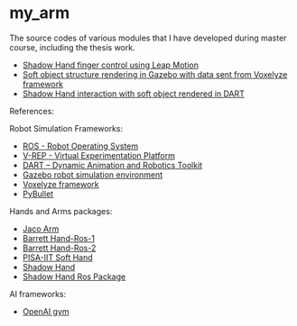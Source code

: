 # my_arm
The source codes of various modules that I have developed during master course, including the thesis work.

* [Shadow Hand finger control using Leap Motion](https://drive.google.com/open?id=1YnbJBbIe9zQFnpOtOaaM65tX4Aoacodi)
* [Soft object structure rendering in Gazebo with data sent from Voxelyze framework](https://drive.google.com/open?id=1hKNIdzVk7X0obWvdSj67OFbQ5jTjOnNt)
* [Shadow Hand interaction with soft object rendered in DART](https://drive.google.com/open?id=1kStQmzL0nxJjIG_mE0XyL2HN9IEWSxNe)

References:

Robot Simulation Frameworks:
* [ROS - Robot Operating System](www.ros.org/)
* [V-REP - Virtual Experimentation Platform](http://www.coppeliarobotics.com/)
* [DART – Dynamic Animation and Robotics Toolkit](https://dartsim.github.io/)
* [Gazebo robot simulation environment](http://gazebosim.org/)
* [Voxelyze framework](https://github.com/jonhiller/Voxelyze)
* [PyBullet](https://pybullet.org/wordpress/)

Hands and Arms packages:
* [Jaco Arm](https://github.com/JenniferBuehler)
* [Barrett Hand-Ros-1](http://wiki.ros.org/Robots/BarrettHand)
* [Barrett Hand-Ros-2](http://wiki.ros.org/barrett_hand)
* [PISA-IIT Soft Hand](https://github.com/CentroEPiaggio/pisa-iit-soft-hand)
* [Shadow Hand](http://www.shadowrobot.com/products/dexterous-hand/)
* [Shadow Hand Ros Package](http://wiki.ros.org/Robots/Shadow_Hand)

AI frameworks:
* [OpenAI gym](https://openai.com/)
